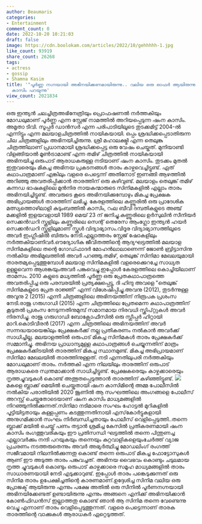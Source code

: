 ```yaml
---
author: Beaumaris
categories:
- Entertainment
comment_count: 0
date: 2022-10-20 10:21:03
draft: false
image: https://cdn.boolokam.com/articles/2022/10/gehhhhh-1.jpg
like_count: 93919
share_count: 26268
tags:
- actress
- gossip
- Shamna Kasim
title: '"പൂർണ്ണ നഗ്നയായി അഭിനയിക്കണമായിരുന്നു.. വലിയ ഒരു ഓഫർ ആയിരുന്നു ലഭിച്ചത്" ഷംന
  കാസിം പറയുന്നു'
view_count: 2021834
---
```


ഒരു ഇന്ത്യൻ ചലച്ചിത്രഅഭിനേത്രിയും പ്രൊഫഷണൽ നർത്തകിയും മോഡലുമാണ് പൂർണ്ണ എന്ന സ്റ്റേജ് നാമത്തിൽ അറിയപ്പെടുന്ന ഷംന കാസിം. അമൃതാ ടിവി. സൂപ്പർ ഡാൻസർ എന്ന പരിപാടിയിലൂടെ തുടക്കമിട്ട് 2004-ൽ എന്നിട്ടും എന്ന മലയാളചിത്രത്തിൽ നായികയായി. ഒപ്പം ശ്രദ്ധിക്കപ്പെടാതിരുന്ന ചില ചിത്രങ്ങളിലും അഭിനയിച്ചിരുന്നു. ശ്രീ മഹാലക്ഷ്മി എന്ന തെലുങ്കു ചിത്രത്തിലാണ് പ്രധാനമായി ശ്രദ്ധിക്കപ്പെട്ട ഒരു വേഷം ചെയ്തത്. മുനിയാണ്ടി വിളങ്ങിയാൽ മൂൺട്രാമാണ്ട് എന്ന തമിഴ് ചിത്രത്തിൽ നായികയായി അഭിനയിച്ചു.ഒരുപാട് ആരാധകരുള്ള നടിയാണ് ഷംന കാസിം. തുടക്കം മുതൽ ഇതുവരെയും മികച്ച അഭിനയ പ്രകടനങ്ങൾ താരം കാഴ്ചവെച്ചിട്ടുണ്ട്. ഏത് കഥാപാത്രമാണ് എങ്കിലും വളരെ പെട്ടെന്ന് അതിനോട് ഇണങ്ങി ആഴത്തിൽ അറിഞ്ഞു അവതരിപ്പിക്കാൻ താരത്തിന് ഒരു കഴിവുണ്ട്. മലയാളം തെലുങ്ക് തമിഴ് കന്നഡ ഭാഷകളിലെ മുൻനിര നായകന്മാരുടെ സിനിമകളിൽ എല്ലാം താരം അഭിനയിച്ചിട്ടുണ്ട്. അവരുടെ കൂടെ അഭിനയിക്കുമ്പോഴും മികച്ച പ്രേക്ഷക അഭിപ്രായങ്ങൾ താരത്തിന് ലഭിച്ചു. കേരളത്തിലെ കണ്ണൂരിൽ ഒരു പ്രാദേശിക മത്സ്യത്തൊഴിലാളി കുടുംബത്തിൽ കാസിം, റംല ബീവി ദമ്പതികളുടെ അഞ്ച് മക്കളിൽ ഇളയവളായി 1989 മെയ് 23 ന് ജനിച്ചു.കണ്ണൂരിലെ ഉർസുലിൻ സീനിയർ സെക്കൻഡറി സ്കൂളിലും കണ്ണൂരിലെ സെന്റ് തെരേസ ആംഗ്ലോ ഇന്ത്യൻ ഹയർ സെക്കൻഡറി സ്കൂളിലുമാണ് സ്കൂൾ വിദ്യാഭ്യാസം.വിദൂര വിദ്യാഭ്യാസത്തിലൂടെ അവർ ഇംഗ്ലീഷിൽ ബിരുദം നേടി.എല്ലാത്തരം സ്റ്റേജ് ഷോകളിലും നർത്തകിയാണിവർ.ഔദ്യോഗിക ജീവിതത്തിന്റെ ആദ്യഘട്ടത്തിൽ മലയാള സിനിമകളിലെ തന്റെ ഗോഡ്ഫാദർ മോഹൻലാലാണെന്ന് ജോൺ ബ്രിട്ടാസിനു നൽകിയ അഭിമുഖത്തിൽ അവർ പറഞ്ഞു.തമിഴ്, തെലുങ്ക് സിനിമാ മേഖലയുമായി താരതമ്യപ്പെടുത്തുമ്പോൾ മലയാള സിനിമകളിൽ വളരെക്കുെറച്ചേ സാധ്യത ഉള്ളൂവെന്ന ആശങ്കയുംഅവർ പങ്കുവെച്ചു.ഇപ്പോൾ കേരളത്തിലെ കൊച്ചിയിലാണ് താമസം. 2010 കളുടെ മധ്യത്തിൽ പൂർണ്ണ ഒരു പ്രേതകഥാപാത്രത്തെ അവതരിപ്പിച്ച ഒരു പരമ്പരയിൽ പ്രത്യക്ഷപ്പെട്ടു, ദി ഹിന്ദു അവളെ "തെലുങ്ക് സിനിമകളുടെ പ്രേത രാജ്ഞി" എന്ന് വിശേഷിപ്പിച്ചു.അവനു (2012), തുടർന്നുള്ള അവുനു 2 (2015) എന്നീ ചിത്രങ്ങളിലെ അഭിനയത്തിന് നിരൂപക പ്രശംസ നേടി.രാജു ഗരുഗാഡി (2015) എന്ന ചിത്രത്തിലെ പ്രേതമെന്ന കഥാപാത്രത്തിന് കൂടുതൽ പ്രശംസ നേടുന്നതിനുമുമ്പ് സമാനമായ നിരവധി സ്ക്രിപ്റ്റുകൾ അവർ നിരസിച്ചു. രാജു ഗരുഗാഡി ബോക്സോഫീസിൽ ഒരു സ്ലീപ്പർ ഹിറ്റായി മാറി.കൊടിവീരൻ (2017) എന്ന ചിത്രത്തിലെ അഭിനയത്തിന് അവർ സന്നദ്ധയായെങ്കിലും പ്രേക്ഷകർക്ക് നല്ല പ്രതികരണം നൽകാൻ അവർക്ക് സാധിച്ചില്ല. മലയാളത്തിൽ ഒരുപാട് മികച്ച സിനിമകൾ താരം പ്രേക്ഷകർക്ക് സമ്മാനിച്ചു. അഭിനയ പ്രാധാന്യമുള്ള കഥാപാത്രങ്ങൾ ചെയ്യുന്നതിന് മാത്രം പ്രേക്ഷകർക്കിടയിൽ താരത്തിന് മികച്ച സ്ഥാനമുണ്ട്. മികച്ച അഭിപ്രായമാണ് സിനിമാ മേഖലയിൽ താരത്തിനുള്ളത്. നടി എന്നതിലുപരി നർത്തകിയും മോഡലുമാണ് താരം. നർത്തകി എന്ന നിലയിലും താരത്തിന് ഒരുപാട് ആരാധകരെ സ്വന്തമാക്കാൻ സാധിച്ചിട്ടുണ്ട്. പ്രേക്ഷകരെയും കാഴ്ചക്കാരെയും നൃത്തച്ചുവടുകൾ കൊണ്ട് അത്ഭുതപ്പെടുത്താൻ താരത്തിന് കഴിഞ്ഞിട്ടുണ്ട്. ![](https://cdn.boolokam.com/articles/2022/10/gehhhhh-1.jpg)മകളെ ബ്ലാക്ക് മെയിൽ ചെയ്തതായി ഷംന കാസിമിന്റെ അമ്മ പോലീസിൽ നൽകിയ പരാതിയിൽ 2020 ജൂണിൽ ആ സംഘത്തിലെ അംഗങ്ങളെ പോലീസ് അറസ്റ്റ് ചെയ്തതോടെയാണ് ഷംന കാസിം മാധ്യമങ്ങളിൽ നിറഞ്ഞുനിൽക്കുന്നത്.സിനിമാ നടിമാരെ സംഘം ഹോട്ടൽ മുറികളിൽ പൂട്ടിയിട്ടതായും കള്ളപ്പണം കടത്തുന്നതിനായി എസ്‌കോർട്ടുകളായി അനുഗമിക്കാൻ സംഘം നിർബന്ധിച്ചതായും പോലീസ് വെളിപ്പെടുത്തി..തന്നെ ബ്ലാക്ക് മയിൽ ചെയ്ത് പണം തട്ടാൻ ശ്രമിച്ച കേസിൽ പ്രതികരണമായി ഷംന കാസിം രംഗത്തുവരികയും ഈ പ്രതിസന്ധി ഘട്ടത്തിൽ തന്നെ പിന്തുണച്ച എല്ലാവർക്കും നന്ദി പറയുകയും തന്നെയും കുറ്റവാളികളെയുംചേർത്ത് വ്യാജ പ്രചരണം നടത്തരുതെന്നും അവർ അഭ്യർത്ഥിച്ചു മോഡലിംഗ് രംഗത്ത് സജീവമായി നിലനിൽക്കുന്നതു കൊണ്ട് തന്നെ ഒരുപാട് മികച്ച ഫോട്ടോസുകൾ ആണ് ഈ അടുത്ത താരം പങ്കുവച്ചത്. അഭിനയ വൈഭവം കൊണ്ടും ചടുലമായ നൃത്ത ച്ചുവടുകൾ കൊണ്ടും ഒരുപാട് കാഴ്ചക്കാരെ സമൂഹ മാധ്യമങ്ങളിൽ താരം സാധാരണയായി നേടി എടുക്കാറുണ്ട്. ഇപ്പോൾ താരം പങ്കെടുക്കുന്നത് ഒരു സിനിമ താരം ഉപേക്ഷിച്ചതിന്റെ കാരണമാണ്.ഉദ്ദേശിച്ച സിനിമ വലിയ ഒരു പ്രോജക്ട് ആയിരുന്നു എന്നും പക്ഷേ അതിൽ ഒരു സീനിൽ പൂർണനഗ്നയായി അഭിനയിക്കേണ്ടത് ഉണ്ടായിരുന്നു എന്നും അങ്ങനെ എനിക്ക് അഭിനയിക്കാൻ കോൺഫിഡൻസ് ഇല്ലാത്തതു കൊണ്ട് ഞാൻ ആ സിനിമ തന്നെ വേണ്ടെന്നു വെച്ചു എന്നാണ് താരം വെളിപ്പെടുത്തുന്നത്. വളരെ പെട്ടെന്നാണ് താരക താരത്തിന്റെ വാക്കുകൾ ആരാധകർ ഏറ്റെടുത്തത്. &nbsp;
